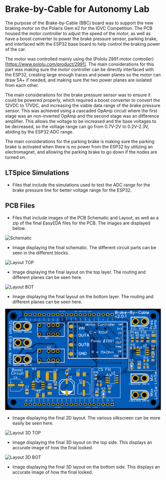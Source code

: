 # Brake-by-Cable for Autonomy Lab
The purpose of the Brake-by-Cable (BBC) board was to support the new braking motor on the Polaris Gem e2 for the IGVC Competition. The PCB housed the motor controller to adjust the speed of the motor, as well as have a boost converter to power the brake pressure sensor, parking brake, and interfaced with the ESP32 base board to help control the braking power of the car. 

The motor was controlled mainly using the (Pololu 2991 motor controller)[https://www.pololu.com/product/2991]. The main considerations for this part was making sure the motor controller can be directly interfaced with the ESP32, creating large enough traces and power planes so the motor can draw 5A+ if needed, and making sure the two power planes are isolated from each other.

The main considerations for the brake pressure sensor was to ensure it could be powered properly, which required a boost converter to convert the 12VDC to 17VDC, and increasing the viable data range of the brake pressure sensor. This was achieved using a cascaded OpAmp circuit where the first stage was an non-inverted OpAmp and the second stage was an difference amplifier. This allows the voltage to be increased and the base voltages to be decreased, so the voltage range can go from 0.7V-2V to 0.2V-2.3V, abiding by the ESP32 ADC range.

The main considerations for the parking brake is making sure the parking brake is activated when there is no power from the ESP32 by utilizing an electromagnet, and allowing the parking brake to go down if the nodes are turned on.

## LTSpice Simulations
- Files that include the simulations used to test the ADC range for the brake pressure line for better voltage range for the ESP32.

## PCB Files
- Files that include images of the PCB Schematic and Layout, as well as a zip of the final EasyEDA files for the PCB. The images are displayed below. 

![Schematic](./PCB%20Files/Schematic_BBCPCB_v2.0.1_2024-04-30.png)
- Image displaying the final schematic. The different circuit parts can be seen in the different blocks.

![Layout TOP](./PCB%20Files/Layout_TOP_BBCPCB_v2.0.1_2024-04-30.png)
- Image displaying the final layout on the top layer. The routing and different planes can be seen here.

![Layout BOT](./PCB%20Files/Layout_BOT_BBCPCB_v2.0.1_2024-04-30.png)
- Image displaying the final layout on the bottom layer. The routing and different planes can be seen here.

![Layout 2D](./PCB%20Files/Layout_2D_BBCPCB_v2.0.1_2024-04-30.png)
- Image displaying the final 2D layout. The various silkscreen can be more easily be seen here.

![Layout 3D TOP](./PCB%20Files/Layout_3D_TOP_BBCPCB_v2.0.1_2024-04-30.png)
- Image displaying the final 3D layout on the top side. This displays an accurate image of how the final looked.

![Layout 3D BOT](./PCB%20Files/Layout_3D_BOT_BBCPCB_v2.0.1_2024-04-30.png)
- Image displaying the final 3D layout on the bottom side. This displays an accurate image of how the final looked.